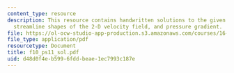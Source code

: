 ```yaml
---
content_type: resource
description: This resource contains handwritten solutions to the given problem on
  streamline shapes of the 2-D velocity field, and pressure gradient.
file: https://ol-ocw-studio-app-production.s3.amazonaws.com/courses/16-01-unified-engineering-i-ii-iii-iv-fall-2005-spring-2006/d48d0f4eb5996fddbeae1ec7993c187e_f10_ps11_sol.pdf
file_type: application/pdf
resourcetype: Document
title: f10_ps11_sol.pdf
uid: d48d0f4e-b599-6fdd-beae-1ec7993c187e
---
```

